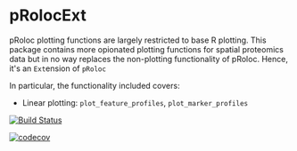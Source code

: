 pRolocExt
================

pRoloc plotting functions are largely restricted to base R plotting.
This package contains more opionated plotting functions for spatial proteomics data but in no way replaces the non-plotting functionality of pRoloc. Hence, it's an `Ext`ension of `pRoloc`

In particular, the functionality included covers:

- Linear plotting: `plot_feature_profiles`, `plot_marker_profiles` 

<!-- badges: start -->
[![Build Status](https://travis-ci.org/TomSmithCGAT/pRolocExt.svg?branch=main)](https://travis-ci.org/TomSmithCGAT/pRolocExt)

[![codecov](https://codecov.io/gh/TomSmithCGAT/pRolocExt/branch/main/graph/badge.svg?token=FDTB9QJHXF)](undefined)
<!-- badges: end -->

